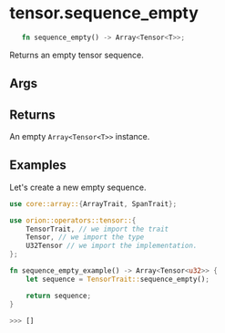 # tensor.sequence_empty

```rust
   fn sequence_empty() -> Array<Tensor<T>>;
```

Returns an empty tensor sequence.

## Args

## Returns

An empty `Array<Tensor<T>>` instance.

## Examples

Let's create a new empty sequence.

```rust
use core::array::{ArrayTrait, SpanTrait};

use orion::operators::tensor::{
    TensorTrait, // we import the trait
    Tensor, // we import the type
    U32Tensor // we import the implementation. 
};

fn sequence_empty_example() -> Array<Tensor<u32>> {
    let sequence = TensorTrait::sequence_empty();

    return sequence;
}

>>> []
```

